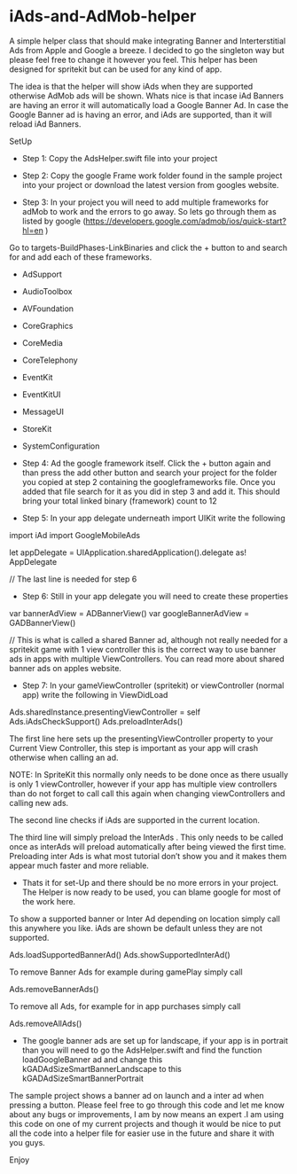 # iAds-and-AdMob-helper

A simple helper class that should make integrating Banner and Interterstitial Ads from Apple and Google a breeze.
I decided to go the singleton way but please feel free to change it however you feel.
This helper has been designed for spritekit but can be used for any kind of app.

The idea is that the helper will show iAds when they are supported otherwise AdMob ads will be shown. 
Whats nice is that incase iAd Banners are having an error it will automatically load a Google Banner Ad. In case the Google Banner ad is having an error, and iAds are supported, than it will reload iAd Banners.


SetUp

- Step 1: Copy the AdsHelper.swift file into your project

- Step 2: Copy the google Frame work folder found in the sample project into your project or download the latest version from googles website.

- Step 3: In your project you will need to add multiple frameworks for adMob to work and the errors to go away. So  lets go through them as listed by google (https://developers.google.com/admob/ios/quick-start?hl=en
 )

Go to targets-BuildPhases-LinkBinaries and click the + button to and search for and add each of these frameworks.

- AdSupport
- AudioToolbox
- AVFoundation
- CoreGraphics
- CoreMedia
- CoreTelephony
- EventKit
- EventKitUI
- MessageUI
- StoreKit
- SystemConfiguration

- Step 4: Ad the google framework itself. 
 Click the + button again and than press the add other button and search your project for the folder you copied at step 2 containing the googleframeworks file. Once you added that file search for it as you did in step 3 and add it. This should bring your total linked binary (framework) count to 12

- Step 5: In your app delegate underneath import UIKit write the following

import iAd
import GoogleMobileAds

let appDelegate = UIApplication.sharedApplication().delegate as! AppDelegate

// The last line is needed for step 6

- Step 6: Still in your app delegate you will need to create these properties

var bannerAdView = ADBannerView()
var googleBannerAdView = GADBannerView()

// This is what is called a shared Banner ad, although not really needed for a spritekit game with 1 view controller this is the correct way to use banner ads in apps with multiple ViewControllers. You can read more about shared banner ads on apples website.

- Step 7: In your gameViewController (spritekit) or viewController (normal app) write the following in ViewDidLoad

Ads.sharedInstance.presentingViewController = self
Ads.iAdsCheckSupport()
Ads.preloadInterAds()

The first line here sets up the presentingViewController property to your Current View Controller, this step is important as your app will crash otherwise when calling an ad.

NOTE: In SpriteKit this normally only needs to be done once as there usually is only 1 viewController, however if your app has multiple view controllers than do not forget to call call this again when changing viewControllers and calling new ads.

The second line checks if iAds are supported in the current location.

The third line will simply preload the InterAds . This only needs to be called once as interAds will preload automatically after being viewed the first time. Preloading inter Ads is what most tutorial don’t show you and it makes them appear much faster and more reliable.



- Thats it for set-Up and there should be no more errors in your project. The Helper is now ready to be used, you can blame google for most of the work here.

To show a supported banner or Inter Ad depending on location simply call this anywhere you like. iAds are shown be default unless they are not supported.

Ads.loadSupportedBannerAd()
Ads.showSupportedInterAd()

To remove Banner Ads for example during gamePlay simply call 

Ads.removeBannerAds()

To remove all Ads, for example for in app purchases simply call

Ads.removeAllAds()



- The google banner ads are set up for landscape, if your app is in portrait than you will need to go the AdsHelper.swift and find the function loadGoogleBanner ad and change this kGADAdSizeSmartBannerLandscape to this kGADAdSizeSmartBannerPortrait

The sample project shows a banner ad on launch and a inter ad when pressing a button. Please feel free to go through this code and let me know about any bugs or improvements, I am by now means an expert
.I am using this code on one of my current projects and though it would be nice to put all the code into a helper file for easier use in the future and share it with you guys.

Enjoy



 
